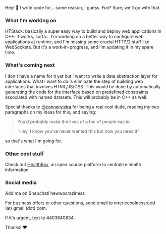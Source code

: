 Hey! :wave: I write code for... some reason, I guess. Fun? Sure, we'll go with that.


### What I'm working on
HTStack: basically a super easy way to build and deploy web applications in C++.
It works, sorta... I'm working on a better way to configure web applications at runtime, and I'm missing some crucial HTTP/2 stuff like WebSockets.
But it's a work-in-progress, and I'm updating it in my spare time.

### What's coming next
I don't have a name for it yet but I want to write a data abstraction layer for applications.
What I want to do is eliminate the step of building web interfaces that involves HTML/JS/CSS.
This would be done by automatically generating the code for the interface based on predefined constraints associated with named datasets.
This will probably be in C++ as well.

Special thanks to [@connervieira](https://github.com/connervieira) for being a real cool dude, reading my two paragraphs on my ideas for this, and saying:

> You’d probably make the lives of a ton of people easier.
> 
> “Hey, I know you’ve never wanted this but now you need it”

so that's what I'm going for.

### Other cool stuff
Check out [HealthBox](https://github.com/connervieira/HealthBox), an open source platform to centralize health information.

### Social media
Add me on Snapchat! hewwocraziness

For business offers or other questions, send email to mrericcoolnessreed (at) gmail (dot) com.

If it's urgent, text to 4403840834.

Thanks! :heart:
